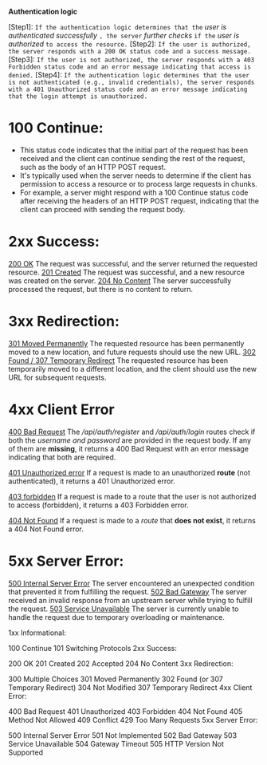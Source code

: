**Authentication logic**

[Step1]: `If the authentication logic determines that the` _user is authenticated successfully_ `, the server` _further checks_ `if the` _user is authorized_ `to access the resource.`
[Step2]: `If the user is authorized, the server responds with a 200 OK status code and a success message.`
[Step3]: `If the user is not authorized, the server responds with a 403 Forbidden status code and an error message indicating that access is denied.`
[Step4]: `If the authentication logic determines that the user is not authenticated (e.g., invalid credentials), the server responds with a 401 Unauthorized status code and an error message indicating that the login attempt is unauthorized.`

# 100 Continue:

- This status code indicates that the initial part of the request has been received and the client can continue sending the rest of the request, such as the body of an HTTP POST request.
- It's typically used when the server needs to determine if the client has permission to access a resource or to process large requests in chunks.
- For example, a server might respond with a 100 Continue status code after receiving the headers of an HTTP POST request, indicating that the client can proceed with sending the request body.

# 2xx Success:

[200 OK]() The request was successful, and the server returned the requested resource.
[201 Created]() The request was successful, and a new resource was created on the server.
[204 No Content]() The server successfully processed the request, but there is no content to return.

# 3xx Redirection:

[301 Moved Permanently]() The requested resource has been permanently moved to a new location, and future requests should use the new URL.
[302 Found / 307 Temporary Redirect]() The requested resource has been temporarily moved to a different location, and the client should use the new URL for subsequent requests.

# 4xx Client Error

[400 Bad Request]()
The _/api/auth/register_ and _/api/auth/login_ routes check if both the _username and password_ are provided in the request body. If any of them are **missing**, it returns a 400 Bad Request with an error message indicating that both are required.

[401 Unauthorized error]()
If a request is made to an unauthorized **route** (not authenticated), it returns a 401 Unauthorized error.

[403 forbidden]()
If a request is made to a route that the user is not authorized to access (forbidden), it returns a 403 Forbidden error.

[404 Not Found]()
If a request is made to a _route_ that **does not exist**, it returns a 404 Not Found error.

# 5xx Server Error:

[500 Internal Server Error]() The server encountered an unexpected condition that prevented it from fulfilling the request.
[502 Bad Gateway]() The server received an invalid response from an upstream server while trying to fulfill the request.
[503 Service Unavailable]() The server is currently unable to handle the request due to temporary overloading or maintenance.

1xx Informational:

100 Continue
101 Switching Protocols
2xx Success:

200 OK
201 Created
202 Accepted
204 No Content
3xx Redirection:

300 Multiple Choices
301 Moved Permanently
302 Found (or 307 Temporary Redirect)
304 Not Modified
307 Temporary Redirect
4xx Client Error:

400 Bad Request
401 Unauthorized
403 Forbidden
404 Not Found
405 Method Not Allowed
409 Conflict
429 Too Many Requests
5xx Server Error:

500 Internal Server Error
501 Not Implemented
502 Bad Gateway
503 Service Unavailable
504 Gateway Timeout
505 HTTP Version Not Supported
